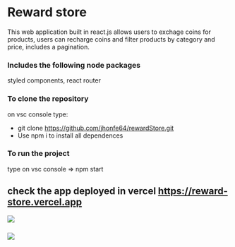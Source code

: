 
# Reward store

This web application built in react.js allows users to exchage coins for products, users can recharge coins and filter products by category and price, includes a pagination.

### Includes the following node packages

styled components,
react router


### To clone the repository

on vsc console type: 

- git clone https://github.com/jhonfe64/rewardStore.git
- Use npm i to install all dependences 


### To run the project

type on vsc console => npm start

## check the app deployed in vercel https://reward-store.vercel.app



![](https://github.com/jhonfe64/rewardStore/blob/master/reward.png?raw=true)
###
![](https://github.com/jhonfe64/rewardStore/blob/master/reward.png?raw=true)
